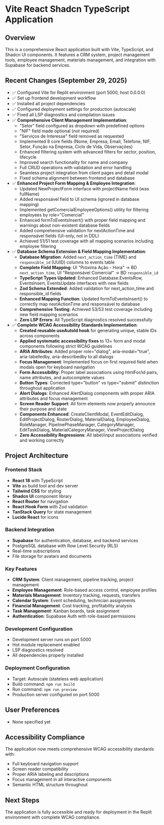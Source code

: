 # Vite React Shadcn TypeScript Application

## Overview
This is a comprehensive React application built with Vite, TypeScript, and Shadcn UI components. It features a CRM system, project management tools, employee management, materials management, and integration with Supabase for backend services.

## Recent Changes (September 29, 2025)
- ✅ Configured Vite for Replit environment (port 5000, host 0.0.0.0)
- ✅ Set up frontend development workflow
- ✅ Installed all project dependencies
- ✅ Configured deployment settings for production (autoscale)
- ✅ Fixed all LSP diagnostics and compilation issues
- ✅ **Comprehensive Client Management Implementation**:
  - "Setor" field configured as dropdown with predefined options
  - "NIF" field made optional (not required)
  - "Serviços de Interesse" field removed as requested
  - Implemented 8 core fields (Nome, Empresa, Email, Telefone, NIF, Setor, Função na Empresa, Ciclo de Vida, Observações)
  - Enhanced filtering system with advanced filters for sector, position, lifecycle
  - Improved search functionality for name and company
  - Full CRUD operations with validation and error handling
  - Seamless project integration from client pages and detail modal
  - Fixed schema alignment between frontend and database
- ✅ **Enhanced Project Form Mapping & Employee Integration**:
  - Updated NewProjectForm interface with projectName field (was fullName)
  - Added responsável field to UI schema (ignored in database mapping)
  - Implemented getComercialEmployeeOptions() utility for filtering employees by role="Comercial"
  - Enhanced formToEventsInsert() with proper field mapping and warnings about non-existent database fields
  - Added comprehensive validation for nextActionTime and responsável fields (UI-only, not in DDL)
  - Achieved 51/51 test coverage with all mapping scenarios including employee filtering
- ✅ **Database Schema Extension & Field Mapping Implementation**:
  - **Database Migration**: Added `next_action_time` (TIME) and `responsible_id` (UUID) columns to events table
  - **Complete Field Mapping**: UI "Próxima Ação - Hora" → BD `next_action_time`, UI "Responsável Comercial" → BD `responsible_id`
  - **TypeScript Types Updated**: Enhanced Database.EventsRow, EventsInsert, EventsUpdate interfaces with new fields
  - **Zod Schema Extended**: Added validation for next_action_time and responsible_id fields
  - **Enhanced Mapping Function**: Updated formToEventsInsert() to correctly map nextActionTime and responsável to database
  - **Comprehensive Testing**: Achieved 53/53 test coverage including new field mapping scenarios
  - **Zero LSP Errors**: All TypeScript diagnostics resolved successfully
- ✅ **Complete WCAG Accessibility Standards Implementation**:
  - **Created reusable useAutoId hook** for generating unique, stable IDs across components
  - **Applied systematic accessibility fixes** to 13+ form and modal components following strict WCAG guidelines
  - **ARIA Attributes**: Added proper role="dialog", aria-modal="true", aria-labelledby, aria-describedby to all dialogs
  - **Focus Management**: Implemented focus on first required field when modals open for keyboard navigation
  - **Form Accessibility**: Proper label associations using htmlFor/id pairs, name attributes, and autocomplete values
  - **Button Types**: Corrected type="button" vs type="submit" distinction throughout application
  - **Alert Dialogs**: Enhanced AlertDialog components with proper ARIA attributes and focus management
  - **Screen Reader Support**: All form elements now properly announce their purpose and state
  - **Components Enhanced**: CreateClientModal, EventEditDialog, EditProjectDialog, RosterDialog, MaterialDialog, EmployeeDialog, RoleManager, PipelinePhaseManager, CategoryManager, EditTaskDialog, MaterialCategoryManager, ViewProjectDialog
  - **Zero Accessibility Regressions**: All label/input associations verified and working correctly

## Project Architecture

### Frontend Stack
- **React 18** with TypeScript
- **Vite** as build tool and dev server
- **Tailwind CSS** for styling
- **Shadcn UI** component library
- **React Router** for navigation
- **React Hook Form** with Zod validation
- **TanStack Query** for state management
- **Lucide React** for icons

### Backend Integration
- **Supabase** for authentication, database, and backend services
- PostgreSQL database with Row Level Security (RLS)
- Real-time subscriptions
- File storage for avatars and documents

### Key Features
- **CRM System**: Client management, pipeline tracking, project management
- **Employee Management**: Role-based access control, employee profiles
- **Materials Management**: Inventory tracking, requests, transfers
- **Calendar System**: Event scheduling, technician assignments
- **Financial Management**: Cost tracking, profitability analysis
- **Task Management**: Kanban boards, task assignment
- **Authentication**: Supabase Auth with role-based permissions

### Development Configuration
- Development server runs on port 5000
- Hot module replacement enabled
- LSP diagnostics resolved
- All dependencies properly installed

### Deployment Configuration
- Target: Autoscale (stateless web application)
- Build command: `npm run build`
- Run command: `npm run preview`
- Production server configured on port 5000

## User Preferences
- None specified yet

## Accessibility Compliance
The application now meets comprehensive WCAG accessibility standards with:
- Full keyboard navigation support
- Screen reader compatibility
- Proper ARIA labeling and descriptions
- Focus management in all interactive components
- Semantic HTML structure throughout

## Next Steps
The application is fully accessible and ready for deployment in the Replit environment with complete WCAG compliance.